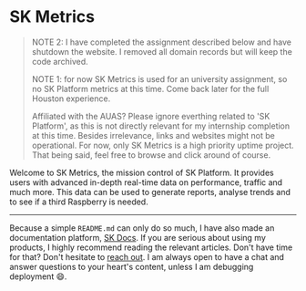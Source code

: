 # SK Metrics

> NOTE 2: I have completed the assignment described below and have shutdown the website. I removed all domain records but will keep the code archived.
>
> NOTE 1: for now SK Metrics is used for an university assignment, so no SK Platform metrics at this time. Come back later for the full Houston experience.
>
> Affiliated with the AUAS? Please ignore everthing related to 'SK Platform', as this is not directly relevant for my internship completion at this time. Besides irrelevance, links and websites might not be operational. For now, only SK Metrics is a high priority uptime project. That being said, feel free to browse and click around of course.

Welcome to SK Metrics, the mission control of SK Platform. It provides users with advanced in-depth real-time data on performance, traffic and much more. This data can be used to generate reports, analyse trends and to see if a third Raspberry is needed.

---

Because a simple `README.md` can only do so much, I have also made an documentation platform, [SK Docs](https://platform.stefankruik.com/documentation). If you are serious about using my products, I highly recommend reading the relevant articles. Don't have time for that? Don't hesitate to [reach out](https://skpvt.io/r/support). I am always open to have a chat and answer questions to your heart's content, unless I am debugging deployment 😄.
